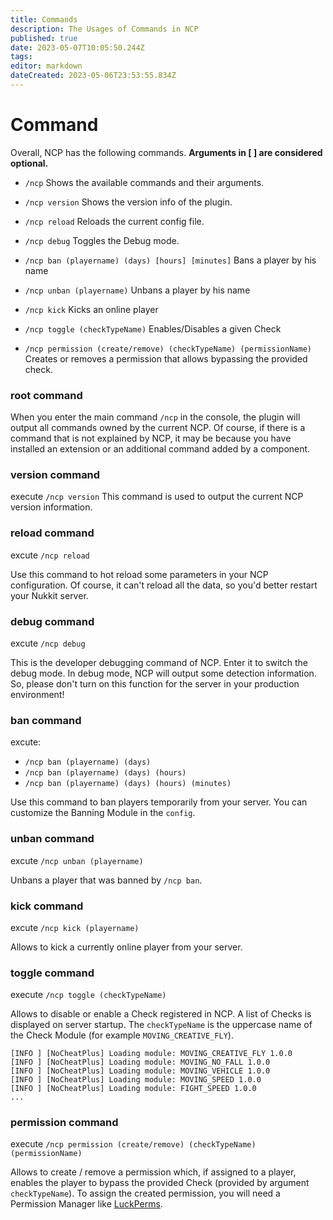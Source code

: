 ```yaml
---
title: Commands
description: The Usages of Commands in NCP
published: true
date: 2023-05-07T10:05:50.244Z
tags: 
editor: markdown
dateCreated: 2023-05-06T23:53:55.834Z
---
```


# Command
Overall, NCP has the following commands.
**Arguments in [ ] are considered optional.**
- `/ncp` Shows the available commands and their arguments.

- `/ncp version` Shows the version info of the plugin.

- `/ncp reload` Reloads the current config file.

- `/ncp debug` Toggles the Debug mode.

- `/ncp ban (playername) (days) [hours] [minutes]` Bans a player by his name

- `/ncp unban (playername)` Unbans a player by his name

- `/ncp kick` Kicks an online player

- `/ncp toggle (checkTypeName)` Enables/Disables a given Check

- `/ncp permission (create/remove) (checkTypeName) (permissionName)` Creates or removes a permission that allows bypassing the provided check.


### root command
When you enter the main command `/ncp` in the console, the plugin will output all commands owned by the current NCP. Of course, if there is a command that is not explained by NCP, it may be because you have installed an extension or an additional command added by a component.

### version command
execute `/ncp version`
This command is used to output the current NCP version information.

### reload command
excute `/ncp reload`

Use this command to hot reload some parameters in your NCP configuration. Of course, it can't reload all the data, so you'd better restart your Nukkit server.

### debug command
excute `/ncp debug`

This is the developer debugging command of NCP. Enter it to switch the debug mode. In debug mode, NCP will output some detection information. So, please don't turn on this function for the server in your production environment!

### ban command
excute:
- `/ncp ban (playername) (days)`
- `/ncp ban (playername) (days) (hours)`
- `/ncp ban (playername) (days) (hours) (minutes)`

Use this command to ban players temporarily from your server. You can customize the Banning Module in the `config`.

### unban command
excute `/ncp unban (playername)`

Unbans a player that was banned by `/ncp ban`.

### kick command
excute `/ncp kick (playername)`

Allows to kick a currently online player from your server.

### toggle command
execute `/ncp toggle (checkTypeName)`

Allows to disable or enable a Check registered in NCP. A list of Checks is displayed on server startup. The `checkTypeName` is the uppercase name of the Check Module (for example `MOVING_CREATIVE_FLY`).
```
[INFO ] [NoCheatPlus] Loading module: MOVING_CREATIVE_FLY 1.0.0
[INFO ] [NoCheatPlus] Loading module: MOVING_NO_FALL 1.0.0
[INFO ] [NoCheatPlus] Loading module: MOVING_VEHICLE 1.0.0
[INFO ] [NoCheatPlus] Loading module: MOVING_SPEED 1.0.0
[INFO ] [NoCheatPlus] Loading module: FIGHT_SPEED 1.0.0
...
```

### permission command
execute `/ncp permission (create/remove) (checkTypeName) (permissionName)`

Allows to create / remove a permission which, if assigned to a player, enables the player to bypass the provided Check (provided by argument `checkTypeName`). To assign the created permission, you will need a Permission Manager like [LuckPerms](https://cloudburstmc.org/resources/luckperms.51/).
